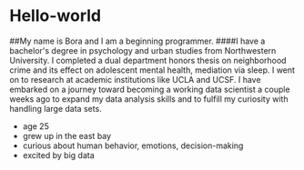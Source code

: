 # Hello-world
##My name is Bora and I am a beginning programmer.
####I have a bachelor's degree in psychology and urban studies from Northwestern University. I completed a dual department honors thesis on neighborhood crime and its effect on adolescent mental health, mediation via sleep. I went on to research at academic institutions like UCLA and UCSF. I have embarked on a journey toward becoming a working data scientist a couple weeks ago to expand my data analysis skills and to fulfill my curiosity with handling large data sets. 
* age 25
* grew up in the east bay
* curious about human behavior, emotions, decision-making
* excited by big data
